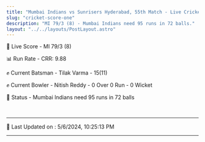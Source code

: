 ```yaml
---
title: "Mumbai Indians vs Sunrisers Hyderabad, 55th Match - Live Cricket Score"
slug: "cricket-score-one"
description: "MI 79/3 (8) - Mumbai Indians need 95 runs in 72 balls."
layout: "../../layouts/PostLayout.astro"
---
```


🔴 Live Score - MI 79/3 (8)  

📊 Run Rate - CRR: 9.88  

✊ Current Batsman - Tilak Varma - 15(11)  

✊ Current Bowler - Nitish Reddy - 0 Over 0 Run - 0 Wicket  

📑 Status - Mumbai Indians need 95 runs in 72 balls

<br />

***

📝 Last Updated on : 5/6/2024, 10:25:13 PM

***

